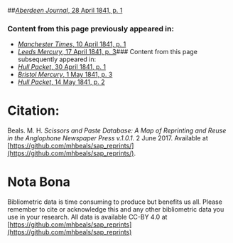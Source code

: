 ##[*Aberdeen Journal*, 28 April 1841, p. 1](https://mhbeals.github.io/sap_html/Aberdeen-Journal/Aberdeen-Journal-28-April-1841-p-1)

### Content from this page previously appeared in:
+ [*Manchester Times*, 10 April 1841, p. 1](https://mhbeals.github.io/sap_html/Manchester-Times/Manchester-Times-10-April-1841-p-1)
+ [*Leeds Mercury*, 17 April 1841, p. 3](https://mhbeals.github.io/sap_html/Leeds-Mercury/Leeds-Mercury-17-April-1841-p-3)### Content from this page subsequently appeared in:
+ [*Hull Packet*, 30 April 1841, p. 1](https://mhbeals.github.io/sap_html/Hull-Packet/Hull-Packet-30-April-1841-p-1)
+ [*Bristol Mercury*, 1 May 1841, p. 3](https://mhbeals.github.io/sap_html/Bristol-Mercury/Bristol-Mercury-1-May-1841-p-3)
+ [*Hull Packet*, 14 May 1841, p. 2](https://mhbeals.github.io/sap_html/Hull-Packet/Hull-Packet-14-May-1841-p-2)
                    
# Citation: 

Beals. M. H. *Scissors and Paste Database: A Map of Reprinting and Reuse in the Anglophone Newspaper Press v.1.0.1.* 2 June 2017. Available at [https://github.com/mhbeals/sap_reprints/](https://github.com/mhbeals/sap_reprints/). 
                    
# Nota Bona

Bibliometric data is time consuming to produce but benefits us all. Please remember to cite or acknowledge this and any other bibliometric data you use in your research. All data is available CC-BY 4.0 at [https://github.com/mhbeals/sap_reprints](https://github.com/mhbeals/sap_reprints)